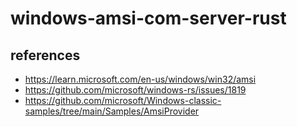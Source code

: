 # windows-amsi-com-server-rust

## references

* https://learn.microsoft.com/en-us/windows/win32/amsi
* https://github.com/microsoft/windows-rs/issues/1819
* https://github.com/microsoft/Windows-classic-samples/tree/main/Samples/AmsiProvider
